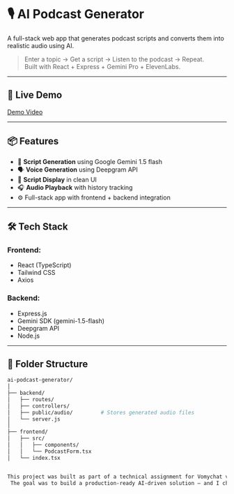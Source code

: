 # 🎙️ AI Podcast Generator

A full-stack web app that generates podcast scripts and converts them into realistic audio using AI.

> Enter a topic → Get a script → Listen to the podcast → Repeat.  
> Built with React + Express + Gemini Pro + ElevenLabs.

---

## 🚀 Live Demo


[Demo Video](https://drive.google.com/file/d/1FhMf553XpOIhGqV5JZh-Crqf0AJNIYYS/view)

---

## 📦 Features

- 🧠 **Script Generation** using Google Gemini 1.5 flash
- 🗣️ **Voice Generation** using Deepgram API
- 🧾 **Script Display** in clean UI
- 🎧 **Audio Playback** with history tracking
- ⚙️ Full-stack app with frontend + backend integration

---

## 🛠️ Tech Stack

### Frontend:
- React (TypeScript)
- Tailwind CSS
- Axios

### Backend:
- Express.js
- Gemini SDK (gemini-1.5-flash)
- Deepgram API
- Node.js

---

## 📁 Folder Structure

```bash
ai-podcast-generator/
│
├── backend/
│   ├── routes/
│   ├── controllers/
│   ├── public/audio/         # Stores generated audio files
│   └── server.js
│
├── frontend/
│   ├── src/
│   │   ├── components/
│   │   └── PodcastForm.tsx
│   └── index.tsx


This project was built as part of a technical assignment for Vomychat via Internshala.
 The goal was to build a production-ready AI-driven solution — and I chose to create a podcast generator using modern generative tools.
